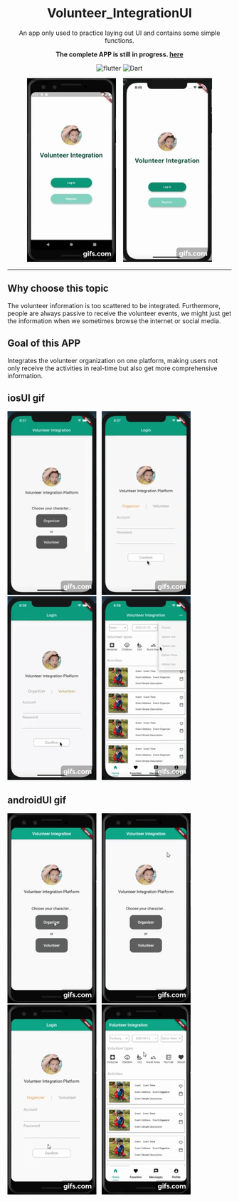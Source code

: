 # <div align="center"> Volunteer_IntegrationUI</div>

<div align="center">An app only used to practice laying out UI and contains some simple functions.

**The complete APP is still in progress. [here](https://github.com/roger7904/Flutter_Volunteer_Integration)**



![flutter](https://img.shields.io/badge/Flutter-Framework-green?logo=flutter)
![Dart](https://img.shields.io/badge/Dart-Language-blue?logo=dart)

<img src="docs/androidhome.gif" width="200" height="412"/>
&nbsp;&nbsp;
<img src="docs/ioshome.gif" width="200" height="412"/>

</div>




***

## Why choose this topic

The volunteer information is too scattered to be integrated.
Furthermore, people are always passive to receive the volunteer events, we might just get the information when we sometimes browse the internet or social media.

## Goal of this APP

Integrates the volunteer organization on one platform, making users not only receive the activities in real-time but also get more comprehensive information.

## iosUI gif

![ios1](docs/ios1.gif)&nbsp;&nbsp;
![ios2](docs/ios2.gif)&nbsp;&nbsp;
![ios3](docs/ios3.gif)&nbsp;&nbsp;
![ios4](docs/ios4.gif)

## androidUI gif

![android1](docs/android1.gif)&nbsp;&nbsp;
![android2](docs/android2.gif)&nbsp;&nbsp;
![android3](docs/android3.gif)&nbsp;&nbsp;
![android4](docs/android4.gif)
